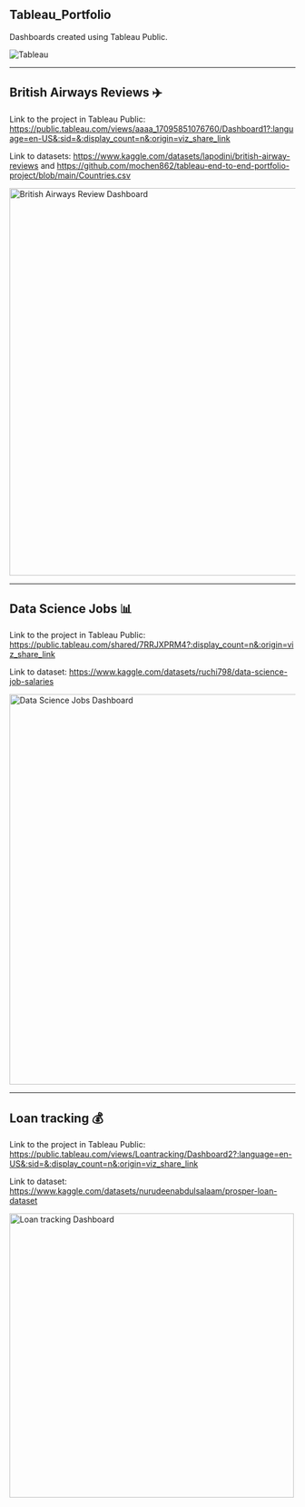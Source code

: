 ## Tableau_Portfolio 
Dashboards created using Tableau Public.

![Tableau](https://img.shields.io/badge/Tableau-E97627?style=flat&logo=Tableau&logoColor=white)

---
## British Airways Reviews ✈️

Link to the project in Tableau Public: https://public.tableau.com/views/aaaa_17095851076760/Dashboard1?:language=en-US&:sid=&:display_count=n&:origin=viz_share_link

Link to datasets: https://www.kaggle.com/datasets/lapodini/british-airway-reviews and https://github.com/mochen862/tableau-end-to-end-portfolio-project/blob/main/Countries.csv

<img width="683" alt="British Airways Review Dashboard" src="https://github.com/Klaud247/Tableau_Portfolio/assets/161705800/c0970de8-89e5-4338-9383-24034bd3d62f">

---
## Data Science Jobs 📊 

Link to the project in Tableau Public: https://public.tableau.com/shared/7RRJXPRM4?:display_count=n&:origin=viz_share_link

Link to dataset: https://www.kaggle.com/datasets/ruchi798/data-science-job-salaries

<img width="688" alt="Data Science Jobs Dashboard" src="https://github.com/Klaud247/Tableau_Portfolio/assets/161705800/ffc226c2-71dc-4d9e-b016-0ededaf17bbe">

---
## Loan tracking 💰

Link to the project in Tableau Public: https://public.tableau.com/views/Loantracking/Dashboard2?:language=en-US&:sid=&:display_count=n&:origin=viz_share_link

Link to dataset: https://www.kaggle.com/datasets/nurudeenabdulsalaam/prosper-loan-dataset

<img width="501" alt="Loan tracking Dashboard" src="https://github.com/Klaud247/Tableau_Portfolio/assets/161705800/ef1a35b2-0a76-4bc5-8b41-f3ed9650a144">
